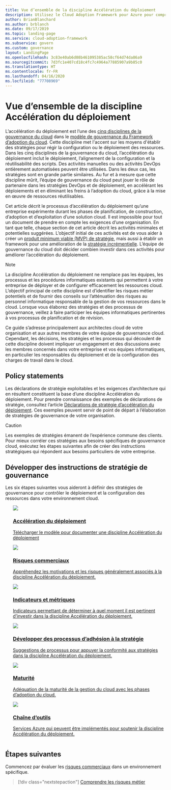 ```yaml
---
title: Vue d’ensemble de la discipline Accélération du déploiement
description: Utilisez le Cloud Adoption Framework pour Azure pour comprendre l’accélération du déploiement par rapport à la gouvernance du cloud.
author: BrianBlanchard
ms.author: brblanch
ms.date: 09/17/2019
ms.topic: landing-page
ms.service: cloud-adoption-framework
ms.subservice: govern
ms.custom: governance
layout: LandingPage
ms.openlocfilehash: 3c83e40ab6d08b461095385ac58cf64d74da86a9
ms.sourcegitcommit: 7d3fc1e407cd18c4fc7c4964a77885907a9b85c0
ms.translationtype: HT
ms.contentlocale: fr-FR
ms.lasthandoff: 04/16/2020
ms.locfileid: "77708969"
---
```

# <a name="deployment-acceleration-discipline-overview"></a>Vue d’ensemble de la discipline Accélération du déploiement

L’accélération du déploiement est l’une des [cinq disciplines de la gouvernance du cloud](../governance-disciplines.md) dans le [modèle de gouvernance du Framework d’adoption du cloud](../index.md). Cette discipline met l'accent sur les moyens d'établir des stratégies pour régir la configuration ou le déploiement des ressources. Dans les cinq disciplines de la gouvernance du cloud, l’accélération du déploiement inclut le déploiement, l’alignement de la configuration et la réutilisabilité des scripts. Des activités manuelles ou des activités DevOps entièrement automatisées peuvent être utilisées. Dans les deux cas, les stratégies sont en grande partie similaires. Au fur et à mesure que cette discipline mûrit, l’équipe de gouvernance du cloud peut jouer le rôle de partenaire dans les stratégies DevOps et de déploiement, en accélérant les déploiements et en éliminant les freins à l’adoption du cloud, grâce à la mise en œuvre de ressources réutilisables.

Cet article décrit le processus d’accélération du déploiement qu’une entreprise expérimente durant les phases de planification, de construction, d’adoption et d’exploitation d’une solution cloud. Il est impossible pour tout un document de prendre en compte les exigences d’une organisation. En tant que telle, chaque section de cet article décrit les activités minimales et potentielles suggérées. L’objectif initial de ces activités est de vous aider à créer un [produit minimum viable (MVP) de stratégie](../policy-compliance/index.md#minimum-viable-product-mvp-for-policy), mais aussi à établir un framework pour une amélioration de la [stratégie incrémentielle](../policy-compliance/index.md#incremental-policy-growth). L’équipe de gouvernance du cloud doit décider combien investir dans ces activités pour améliorer l’accélération du déploiement.

> [!NOTE]
> La discipline Accélération du déploiement ne remplace pas les équipes, les processus et les procédures informatiques existants qui permettent à votre entreprise de déployer et de configurer efficacement les ressources cloud. L’objectif principal de cette discipline est d’identifier les risques métier potentiels et de fournir des conseils sur l’atténuation des risques au personnel informatique responsable de la gestion de vos ressources dans le cloud. Lorsque vous élaborez des stratégies et des processus de gouvernance, veillez à faire participer les équipes informatiques pertinentes à vos processus de planification et de révision.

Ce guide s’adresse principalement aux architectes cloud de votre organisation et aux autres membres de votre équipe de gouvernance cloud. Cependant, les décisions, les stratégies et les processus qui découlent de cette discipline doivent impliquer un engagement et des discussions avec les membres concernés dans votre entreprise et vos équipes informatiques, en particulier les responsables du déploiement et de la configuration des charges de travail dans le cloud.

## <a name="policy-statements"></a>Policy statements

Les déclarations de stratégie exploitables et les exigences d’architecture qui en résultent constituent la base d’une discipline Accélération du déploiement. Pour prendre connaissance des exemples de déclarations de stratégie, consultez l’article [Déclarations de stratégie d’accélération du déploiement](./policy-statements.md). Ces exemples peuvent servir de point de départ à l’élaboration de stratégies de gouvernance de votre organisation.

> [!CAUTION]
> Les exemples de stratégies émanent de l’expérience commune des clients. Pour mieux corréler ces stratégies aux besoins spécifiques de gouvernance cloud, exécutez les étapes suivantes afin de créer des instructions stratégiques qui répondent aux besoins particuliers de votre entreprise.

## <a name="develop-governance-policy-statements"></a>Développer des instructions de stratégie de gouvernance

Les six étapes suivantes vous aideront à définir des stratégies de gouvernance pour contrôler le déploiement et la configuration des ressources dans votre environnement cloud.

<!-- markdownlint-disable MD033 -->

<ul class="panelContent cardsE">
<li style="display: flex; flex-direction: column;">
    <a href="./template.md">
        <div class="cardSize">
            <div class="cardPadding" >
                <div class="card" >
                    <div class="cardImageOuter">
                        <div class="cardImage">
                            <img src="../../_images/govern/process-template.png" class="x-hidden-focus"/>
                        </div>
                    </div>
                    <div class="cardText" style="padding-left:0px;">
                        <h3>Accélération du déploiement</h3>
                        <p class="x-hidden-focus">Télécharger le modèle pour documenter une discipline Accélération du déploiement</p>
                    </div>
                </div>
            </div>
        </div>
    </a>
</li><li style="display: flex; flex-direction: column;">
    <a href="./business-risks.md">
        <div class="cardSize">
            <div class="cardPadding" >
                <div class="card" >
                    <div class="cardImageOuter">
                        <div class="cardImage">
                            <img src="../../_images/govern/process-risks.png" class="x-hidden-focus"/>
                        </div>
                    </div>
                    <div class="cardText" style="padding-left:0px;">
                        <h3>Risques commerciaux</h3>
                        <p class="x-hidden-focus">Appréhendez les motivations et les risques généralement associés à la discipline Accélération du déploiement.</p>
                    </div>
                </div>
            </div>
        </div>
    </a>
</li>
<li style="display: flex; flex-direction: column;">
    <a href="./metrics-tolerance.md">
        <div class="cardSize">
            <div class="cardPadding" >
                <div class="card" >
                    <div class="cardImageOuter">
                        <div class="cardImage">
                            <img src="../../_images/govern/process-metrics.png" class="x-hidden-focus"/>
                        </div>
                    </div>
                    <div class="cardText" style="padding-left:0px;">
                        <h3>Indicateurs et métriques</h3>
                        <p class="x-hidden-focus">Indicateurs permettant de déterminer à quel moment il est pertinent d’investir dans la discipline Accélération du déploiement.</p>
                    </div>
                </div>
            </div>
        </div>
    </a>
</li>
<li style="display: flex; flex-direction: column;">
    <a href="./compliance-processes.md">
        <div class="cardSize">
            <div class="cardPadding" >
                <div class="card" >
                    <div class="cardImageOuter">
                        <div class="cardImage">
                            <img src="../../_images/govern/process-enforce.png" class="x-hidden-focus"/>
                        </div>
                    </div>
                    <div class="cardText" style="padding-left:0px;">
                        <h3>Développer des processus d’adhésion à la stratégie</h3>
                        <p class="x-hidden-focus">Suggestions de processus pour appuyer la conformité aux stratégies dans la discipline Accélération du déploiement.</p>
                    </div>
                </div>
            </div>
        </div>
    </a>
</li>
<li style="display: flex; flex-direction: column;">
    <a href="./discipline-improvement.md">
        <div class="cardSize">
            <div class="cardPadding" >
                <div class="card" >
                    <div class="cardImageOuter">
                        <div class="cardImage">
                            <img src="../../_images/govern/process-maturity.png" class="x-hidden-focus"/>
                        </div>
                    </div>
                    <div class="cardText" style="padding-left:0px;">
                        <h3>Maturité</h3>
                        <p class="x-hidden-focus">Adéquation de la maturité de la gestion du cloud avec les phases d’adoption du cloud.</p>
                    </div>
                </div>
            </div>
        </div>
    </a>
</li>
<li style="display: flex; flex-direction: column;">
    <a href="./toolchain.md">
        <div class="cardSize">
            <div class="cardPadding" >
                <div class="card" >
                    <div class="cardImageOuter">
                        <div class="cardImage">
                            <img src="../../_images/govern/process-toolchain.png" class="x-hidden-focus"/>
                        </div>
                    </div>
                    <div class="cardText" style="padding-left:0px;">
                        <h3>Chaîne d’outils</h3>
                        <p class="x-hidden-focus">Services Azure qui peuvent être implémentés pour soutenir la discipline Accélération du déploiement.</p>
                    </div>
                </div>
            </div>
        </div>
    </a>
</li>
</ul>

## <a name="next-steps"></a>Étapes suivantes

Commencez par évaluer les [risques commerciaux](./business-risks.md) dans un environnement spécifique.

> [!div class="nextstepaction"]
> [Comprendre les risques métier](./business-risks.md)

<!-- markdownlint-enable MD033 -->
